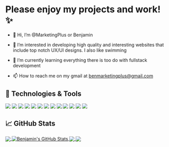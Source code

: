 # Please enjoy my projects and work! ✨

- 👋 Hi, I’m @MarketingPlus or Benjamin
- 👀 I’m interested in developing high quality and interesting websites that include top notch UX/UI designs. I also like swimming 
- 🌱 I’m currently learning everything there is too do with fullstack development

- 📫 How to reach me on my gmail at benmarketingplus@gmail.com


## 🔧 Technologies & Tools
![](https://img.shields.io/badge/OS-Linux-informational?style=flat&logo=linux&logoColor=white&color=2bbc8a)
![](https://img.shields.io/badge/Editor-IntelliJ_IDEA-informational?style=flat&logo=intellij-idea&logoColor=white&color=2bbc8a)
![](https://img.shields.io/badge/Code-Python-informational?style=flat&logo=python&logoColor=white&color=2bbc8a)
![](https://img.shields.io/badge/Code-JavaScript-informational?style=flat&logo=javascript&logoColor=white&color=2bbc8a)
![](https://img.shields.io/badge/Code-Golang-informational?style=flat&logo=go&logoColor=white&color=2bbc8a)
![](https://img.shields.io/badge/Code-Make-informational?style=flat&logo=cmake&logoColor=white&color=2bbc8a)
![](https://img.shields.io/badge/Code-Vue-informational?style=flat&logo=vue.js&logoColor=white&color=2bbc8a)
![](https://img.shields.io/badge/Shell-Bash-informational?style=flat&logo=gnu-bash&logoColor=white&color=2bbc8a)
![](https://img.shields.io/badge/Tools-PostgreSQL-informational?style=flat&logo=postgresql&logoColor=white&color=2bbc8a)
![](https://img.shields.io/badge/Tools-Docker-informational?style=flat&logo=docker&logoColor=white&color=2bbc8a)
![](https://img.shields.io/badge/Tools-Kubernetes-informational?style=flat&logo=kubernetes&logoColor=white&color=2bbc8a)
![](https://img.shields.io/badge/Tools-Red_Hat_OpenShift-informational?style=flat&logo=red-hat-open-shift&logoColor=white&color=2bbc8a)
![](https://img.shields.io/badge/Cloud-Digital_Ocean-informational?style=flat&logo=digitalocean&logoColor=white&color=2bbc8a)

## &#x1f4c8; GitHub Stats

<a href="https://github.com/MarketingPlus/MarketingPlus">
  <img align="center" src="https://github-readme-stats.vercel.app/api/top-langs/?username=MarketingPlus&hide=java,html,tex&title_color=ffffff&text_color=c9cacc&icon_color=2bbc8a&bg_color=1d1f21&langs_count=3" />
</a>
<a href="https://github.com/MarketingPlus/MarketingPlus">
  <img align="center" src="https://github-readme-stats.vercel.app/api?username=MarketingPlus&show_icons=true&line_height=27&count_private=true&title_color=ffffff&text_color=c9cacc&icon_color=2bbc8a&bg_color=1d1f21" alt="Benjamin's GitHub Stats" />
</a>

<a href="https://github.com/MarketingPlus/tech-blog">
  <img align="center" src="https://github-readme-stats.vercel.app/api/pin/?username=MarketingPlus&repo=tech-blog&title_color=ffffff&text_color=c9cacc&icon_color=2bbc8a&bg_color=1d1f21" />
</a>


<a href="https://github.com/MarketingPlus/Onboard">
  <img align="center" src="https://github-readme-stats.vercel.app/api/pin/?username=MarketingPlus&repo=Onboard&title_color=ffffff&text_color=c9cacc&icon_color=2bbc8a&bg_color=1d1f21" />
</a>    


